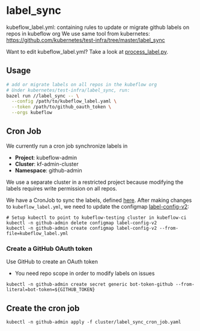 # label_sync

kubeflow_label.yml: containing rules to update or migrate github labels on repos in kubeflow org
We use same tool from kubernetes: https://github.com/kubernetes/test-infra/tree/master/label_sync

Want to edit kubeflow_label.yml? Take a look at [process_label.py](../hack/label_generate/process_label.py).

## Usage
```sh
# add or migrate labels on all repos in the kubeflow org
# Under kubernetes/test-infra/label_sync, run:
bazel run //label_sync -- \
  --config /path/to/kubeflow_label.yaml \
  --token /path/to/github_oauth_token \
  --orgs kubeflow
```

## Cron Job

We currently run a cron job synchronize labels in

  * **Project**: kubeflow-admin
  * **Cluster**: kf-admin-cluster
  * **Namespace**: github-admin

We use a separate cluster in a restricted project because modifying the labels requires write permission on all repos.

We have a CronJob to sync the labels, defined
[here](https://github.com/kubeflow/testing/blob/master/label_sync/cluster/label_sync_job.yaml).
After making changes to `kubeflow_label.yml`, we need to update the configmap
[label-config-v2](https://github.com/kubeflow/testing/blob/master/label_sync/cluster/label_sync_job.yaml#L37):
```
# Setup kubectl to point to kubeflow-testing cluster in kubeflow-ci
kubectl -n github-admin delete configmap label-config-v2
kubectl -n github-admin create configmap label-config-v2 --from-file=kubeflow_label.yml
```
### Create a GitHub OAuth token

Use GitHub to create an OAuth token
 
  * You need repo scope in order to modify labels on issues


```
kubectl -n github-admin create secret generic bot-token-github --from-literal=bot-token=${GITHUB_TOKEN}
```
## Create the cron job

```
kubectl -n github-admin apply -f cluster/label_sync_cron_job.yaml
```
